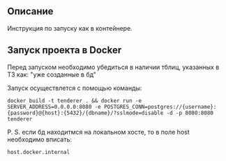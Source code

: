 ## Описание

Инструкция по запуску как в контейнере.

## Запуск проекта в Docker

Перед запуском необходимо убедиться в наличии тблиц, указанных в ТЗ как: "уже созданные в бд"

Запуск осуществлется с помощью команды:
```
docker build -t tenderer . && docker run -e SERVER_ADDRESS=0.0.0.0:8080 -e POSTGRES_CONN=postgres://{username}:{password}@{host}:{5432}/{dbname}/?sslmode=disable -d -p 8080:8080 tenderer
```

P. S. если бд находитмся на локальном хосте, то в поле host необходимо вписать:
```
host.docker.internal
```
